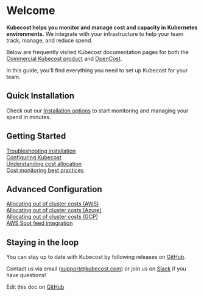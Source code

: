 Welcome
=======

__Kubecost helps you monitor and manage cost and capacity in Kubernetes environments.__ We integrate with your infrastructure to help your team track, manage, and reduce spend. 

Below are frequently visited Kubecost documentation pages for both the [Commercial Kubecost product](http://kubecost.com) and [OpenCost](https://www.opencost.io/).

In this guide, you'll find everything you need to set up Kubecost for your team.

## Quick Installation

Check out our [Installation options](https://github.com/kubecost/docs/blob/main/install.md) to start monitoring and managing your spend in minutes.

## Getting Started

[Troubleshooting installation](https://github.com/kubecost/docs/blob/main/troubleshoot-install.md)  
[Configuring Kubecost](https://github.com/kubecost/docs/blob/main/getting-started.md)  
[Understanding cost allocation](https://github.com/kubecost/docs/blob/main/cost-allocation.md)  
[Cost monitoring best practices](http://blog.kubecost.com/blog/cost-monitoring/)  

## Advanced Configuration
[Allocating out of cluster costs (AWS)](https://github.com/kubecost/docs/blob/main/aws-out-of-cluster.md)  
[Allocating out of cluster costs (Azure)](https://github.com/kubecost/docs/blob/main/azure-out-of-cluster.md)  
[Allocating out of cluster costs (GCP)](https://github.com/kubecost/docs/blob/main/gcp-out-of-cluster.md)  
[AWS Spot feed integration](https://github.com/kubecost/docs/blob/main/getting-started.md#spot-nodes)

## Staying in the loop

You can stay up to date with Kubecost by following releases on [GitHub](https://github.com/kubecost/cost-analyzer-helm-chart/releases).

Contact us via email (<support@kubecost.com>) or join us on [Slack](https://join.slack.com/t/kubecost/shared_invite/zt-1dz4a0bb4-InvSsHr9SQsT_D5PBle2rw) if you have questions!

Edit this doc on [GitHub](https://github.com/kubecost/docs/blob/main/index.md)

<!--- {"article":"4407595950359","section":"4402815636375","permissiongroup":"1500001277122"} --->
